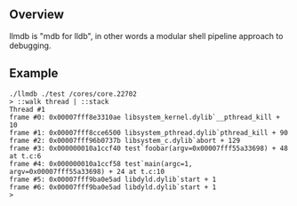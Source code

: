 ## Overview

llmdb is "mdb for lldb", in other words a modular shell pipeline approach to
debugging.

## Example

```shell
./llmdb ./test /cores/core.22702 
> ::walk thread | ::stack
Thread #1
frame #0: 0x00007fff8e3310ae libsystem_kernel.dylib`__pthread_kill + 10
frame #1: 0x00007fff8cce6500 libsystem_pthread.dylib`pthread_kill + 90
frame #2: 0x00007fff96b0737b libsystem_c.dylib`abort + 129
frame #3: 0x000000010a1ccf40 test`foobar(argv=0x00007fff55a33698) + 48 at t.c:6
frame #4: 0x000000010a1ccf58 test`main(argc=1, argv=0x00007fff55a33698) + 24 at t.c:10
frame #5: 0x00007fff9ba0e5ad libdyld.dylib`start + 1
frame #6: 0x00007fff9ba0e5ad libdyld.dylib`start + 1
> 
```
